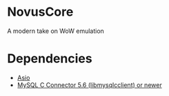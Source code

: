 # NovusCore
A modern take on WoW emulation

# Dependencies
* [Asio](http://sourceforge.net/projects/asio/files/asio/1.12.1%20%28Stable%29/)
* [MySQL C Connector 5.6 (libmysqlcclient) or newer](https://dev.mysql.com/downloads/connector/c/)
